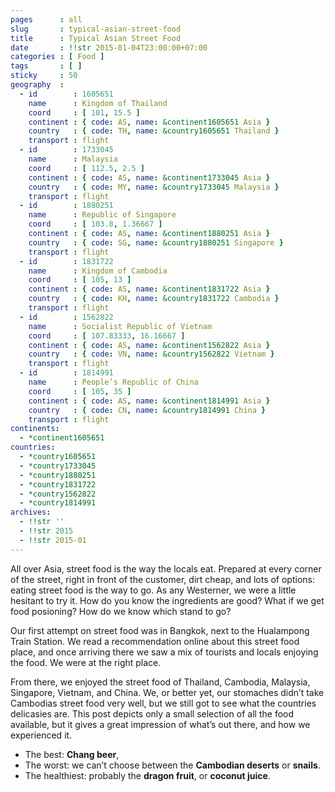 ```yaml
---
pages      : all
slug       : typical-asian-street-food
title      : Typical Asian Street Food
date       : !!str 2015-01-04T23:00:00+07:00
categories : [ Food ]
tags       : [ ]
sticky     : 50
geography  :
  - id        : 1605651
    name      : Kingdom of Thailand
    coord     : [ 101, 15.5 ]
    continent : { code: AS, name: &continent1605651 Asia }
    country   : { code: TH, name: &country1605651 Thailand }
    transport : flight
  - id        : 1733045
    name      : Malaysia
    coord     : [ 112.5, 2.5 ]
    continent : { code: AS, name: &continent1733045 Asia }
    country   : { code: MY, name: &country1733045 Malaysia }
    transport : flight
  - id        : 1880251
    name      : Republic of Singapore
    coord     : [ 103.8, 1.36667 ]
    continent : { code: AS, name: &continent1880251 Asia }
    country   : { code: SG, name: &country1880251 Singapore }
    transport : flight
  - id        : 1831722
    name      : Kingdom of Cambodia
    coord     : [ 105, 13 ]
    continent : { code: AS, name: &continent1831722 Asia }
    country   : { code: KH, name: &country1831722 Cambodia }
    transport : flight
  - id        : 1562822
    name      : Socialist Republic of Vietnam
    coord     : [ 107.83333, 16.16667 ]
    continent : { code: AS, name: &continent1562822 Asia }
    country   : { code: VN, name: &country1562822 Vietnam }
    transport : flight
  - id        : 1814991
    name      : People’s Republic of China
    coord     : [ 105, 35 ]
    continent : { code: AS, name: &continent1814991 Asia }
    country   : { code: CN, name: &country1814991 China }
    transport : flight
continents:
  - *continent1605651
countries:
  - *country1605651
  - *country1733045
  - *country1880251
  - *country1831722
  - *country1562822
  - *country1814991
archives:
  - !!str ''
  - !!str 2015
  - !!str 2015-01
---
```


All over Asia, street food is the way the locals eat. Prepared at every corner of the street, right in front of the customer, dirt cheap, and lots of options: eating street food is the way to go. As any Westerner, we were a little hesitant to try it. How do you know the ingredients are good? What if we get food posioning? How do we know which stand to go?

Our first attempt on street food was in Bangkok, next to the Hualampong Train Station. We read a recommendation online about this street food place, and once arriving there we saw a mix of tourists and locals enjoying the food. We were at the right place.

From there, we enjoyed the street food of Thailand, Cambodia, Malaysia, Singapore, Vietnam, and China. We, or better yet, our stomaches didn’t take Cambodias street food very well, but we still got to see what the countries delicasies are. This post depicts only a small selection of all the food available, but it gives a great impression of what’s out there, and how we experienced it.

* The best: **Chang beer**,
* The worst: we can’t choose between the **Cambodian deserts** or **snails**.
* The healthiest: probably the **dragon fruit**, or **coconut juice**.